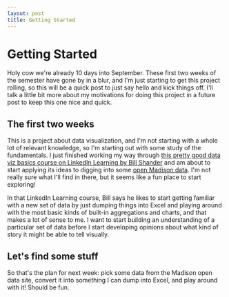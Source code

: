 ```yaml
---
layout: post
title: Getting Started
---
```


# Getting Started

Holy cow we're already 10 days into September. These first two weeks of the semester have gone by in a blur, and I'm just starting to get this project rolling, so this will be a quick post to just say hello and kick things off. I'll talk a little bit more about my motivations for doing this project in a future post to keep this one nice and quick.

## The first two weeks

This is a project about data visualization, and I'm not starting with a whole lot of relevant knowledge, so I'm starting out with some study of the fundamentals. I just finished working my way through [this pretty good data viz basics course on LinkedIn Learning by Bill Shander](https://www.linkedin.com/learning/learning-data-visualization-3/) and am about to start applying its ideas to digging into some [open Madison data](https://data-cityofmadison.opendata.arcgis.com/). I'm not really sure what I'll find in there, but it seems like a fun place to start exploring!

In that LinkedIn Learning course, Bill says he likes to start getting familiar with a new set of data by just dumping things into Excel and playing around with the most basic kinds of built-in aggregations and charts, and that makes a lot of sense to me. I want to start building an understanding of a particular set of data before I start developing opinions about what kind of story it might be able to tell visually.

## Let's find some stuff

So that's the plan for next week: pick some data from the Madison open data site, convert it into something I can dump into Excel, and play around with it! Should be fun.
